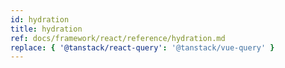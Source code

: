 ```yaml
---
id: hydration
title: hydration
ref: docs/framework/react/reference/hydration.md
replace: { '@tanstack/react-query': '@tanstack/vue-query' }
---
```


[//]: # 'useHydrate'
[//]: # 'useHydrate'
[//]: # 'Hydrate'
[//]: # 'Hydrate'
